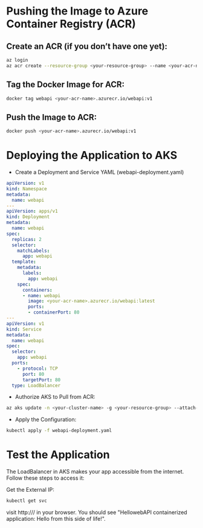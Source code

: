 #  Pushing the Image to Azure Container Registry (ACR)

## Create an ACR (if you don’t have one yet):
```bash
az login
az acr create --resource-group <your-resource-group> --name <your-acr-name> --sku Basic
```
## Tag the Docker Image for ACR:
```bash
docker tag webapi <your-acr-name>.azurecr.io/webapi:v1
```
## Push the Image to ACR:
```bash
docker push <your-acr-name>.azurecr.io/webapi:v1
```

# Deploying the Application to AKS

- Create a Deployment and Service YAML (webapi-deployment.yaml)
```yaml
apiVersion: v1
kind: Namespace
metadata:
  name: webapi
---
apiVersion: apps/v1
kind: Deployment
metadata:
  name: webapi
spec:
  replicas: 2
  selector:
    matchLabels:
      app: webapi
  template:
    metadata:
      labels:
        app: webapi
    spec:
      containers:
      - name: webapi
        image: <your-acr-name>.azurecr.io/webapi:latest
        ports:
        - containerPort: 80
---
apiVersion: v1
kind: Service
metadata:
  name: webapi
spec:
  selector:
    app: webapi
  ports:
    - protocol: TCP
      port: 80
      targetPort: 80
  type: LoadBalancer
```
- Authorize AKS to Pull from ACR:
```bash
az aks update -n <your-cluster-name> -g <your-resource-group> --attach-acr <your-acr-name>
```
- Apply the Configuration:
```bash
kubectl apply -f webapi-deployment.yaml
```

# Test the Application
The LoadBalancer in AKS makes your app accessible from the internet. Follow these steps to access it:

Get the External IP:
```bash
kubectl get svc
```

visit http://<EXTERNAL-IP>/ in your browser. You should see "HellowebAPI containerized application: Hello from this side of life!".